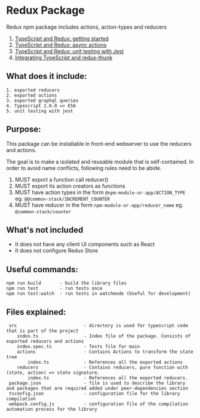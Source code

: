 # Redux Package
Redux npm package includes actions, action-types and reducers

  1. [TypeScript and Redux: getting started][article-1]
  2. [TypeScript and Redux: async actions][article-3]
  3. [TypeScript and Redux: unit testing with Jest][article-4]
  4. [Integrating TypeScript and redux-thunk][article-5]


What does it include:
---
    1. exported reducers
    2. exported actions
    3. exported graphql queries
    4. Typescript 2.0.0 => ES6
    5. unit testing with jest

Purpose:
---
This package can be installable in front-end webserver to use the reducers and actions.

The goal is to make a isolated and reusable module that is self-contained. In order to avoid name conflicts, following rules need to be abide.
1. MUST export a function call reducer()
2. MUST export its action creators as functions
3. MUST have action types in the form `@npm-module-or-app/ACTION_TYPE` eg. `@@common-stack/INCREMENT_COUNTER`
4. MUST have reducer in the form `npm-module-or-app/reducer_name` eg. `@common-stack/counter`

What's not included
---
- It does not have any client UI components such as React
- It does not configure Redux Store

Useful commands:
---
    npm run build       - build the library files
    npm run test        - run tests once
    npm run test:watch  - run tests in watchmode (Useful for development)
    
Files explained:
---
     src                         - directory is used for typescript code that is part of the project
        index.ts                 - Index file of the package. Consists of exported reducers and actions
        index.spec.ts            - Tests file for main
        actions                  - Contains Actions to transform the state tree
            index.ts             - References all the exported actions
        reducers                 - Contains reducers, pure function with (state, action) => state signature. 
            index.ts             - References all the exported reducers.
     package.json                - file is used to describe the library and packages that are required added under peer-dependencies section
     tsconfig.json               - configuration file for the library compilation
     webpack.config.js           - configuration file of the compilation automation process for the library
                 

[article-1]: https://rjzaworski.com/2016/08/getting-started-with-redux-and-typescript
[article-2]: https://rjzaworski.com/2016/08/typescript-redux-and-react
[article-3]: https://rjzaworski.com/2016/09/typescript-redux-async-actions
[article-4]: https://rjzaworski.com/2016/12/testing-typescript-with-jest
[article-5]: https://rjzaworski.com/2017/01/typescript-redux-thunk

